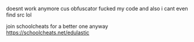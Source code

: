 doesnt work anymore cus obfuscator fucked my code and also i cant even find src lol

join schoolcheats for a better one anyway
https://schoolcheats.net/edulastic
